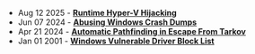

<!-- feed start -->
- Aug 12 2025 - **[Runtime Hyper-V Hijacking](http://readcc.net/posts/runtimehypervhijacking/)**
- Jun 07 2024 - **[Abusing Windows Crash Dumps](http://readcc.net/posts/abusingwindowscrashdumps/)**
- Apr 21 2024 - **[Automatic Pathfinding in Escape From Tarkov](http://readcc.net/posts/eftpathfinding/)**
- Jan 01 2001 - **[Windows Vulnerable Driver Block List](http://readcc.net/vulnerabledriverblocklist/)**
<!-- feed end -->